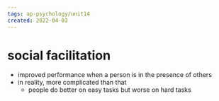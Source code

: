 ```yaml
---
tags: ap-psychology/unit14 
created: 2022-04-03
---
```


# social facilitation

- improved performance when a person is in the presence of others
- in reality, more complicated than that
	- people do better on easy tasks but worse on hard tasks 
